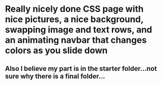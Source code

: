 # Really nicely done CSS page with nice pictures, a nice background, swapping image and text rows, and an animating navbar that changes colors as you slide down
## Also I believe my part is in the starter folder...not sure why there is a final folder...